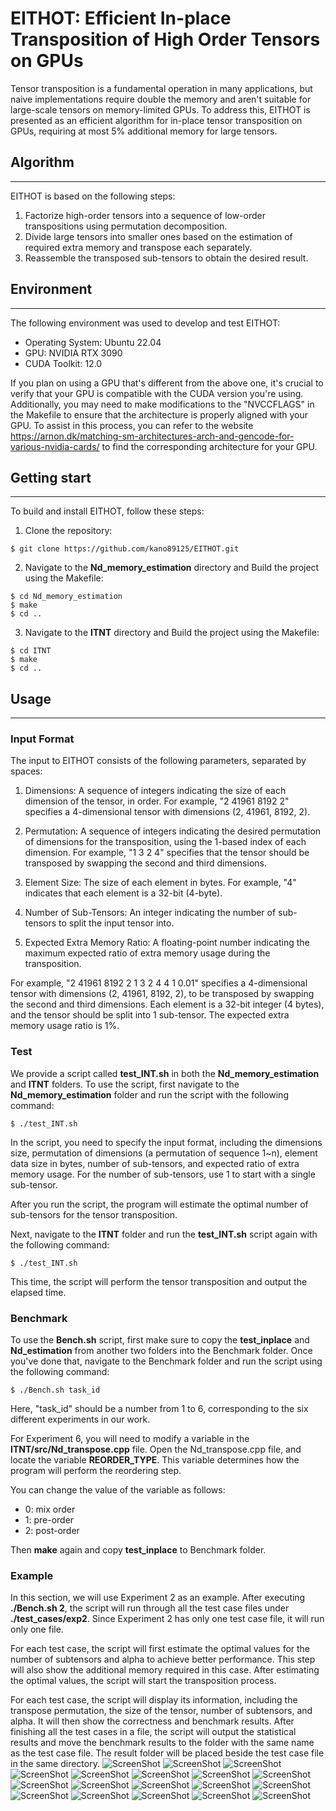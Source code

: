 # EITHOT: Efficient In-place Transposition of High Order Tensors on GPUs

Tensor transposition is a fundamental operation in many applications, but naive implementations require double the memory and aren't suitable for large-scale tensors on memory-limited GPUs. To address this, EITHOT is presented as an efficient algorithm for in-place tensor transposition on GPUs, requiring at most 5% additional memory for large tensors.

## Algorithm
---
EITHOT is based on the following steps:

1. Factorize high-order tensors into a sequence of low-order transpositions using permutation decomposition.
2. Divide large tensors into smaller ones based on the estimation of required extra memory and transpose each separately.
3. Reassemble the transposed sub-tensors to obtain the desired result.

## Environment
---
The following environment was used to develop and test EITHOT:

- Operating System: Ubuntu 22.04
- GPU: NVIDIA RTX 3090
- CUDA Toolkit: 12.0

If you plan on using a GPU that's different from the above one, it's crucial to verify that your GPU is compatible with the CUDA version you're using. Additionally, you may need to make modifications to the "NVCCFLAGS" in the Makefile to ensure that the architecture is properly aligned with your GPU. To assist in this process, you can refer to the website <https://arnon.dk/matching-sm-architectures-arch-and-gencode-for-various-nvidia-cards/> to find the corresponding architecture for your GPU.

## Getting start
---
To build and install EITHOT, follow these steps:
1. Clone the repository:
```
$ git clone https://github.com/kano89125/EITHOT.git
```
2. Navigate to the **Nd_memory_estimation** directory and Build the project using the Makefile:
```
$ cd Nd_memory_estimation
$ make
$ cd ..
```
3. Navigate to the **ITNT** directory and Build the project using the Makefile:
```
$ cd ITNT
$ make
$ cd ..
```
## Usage
---
### Input Format
The input to EITHOT consists of the following parameters, separated by spaces:
1. Dimensions: A sequence of integers indicating the size of each dimension of the tensor, in order. For example, "2 41961 8192 2" specifies a 4-dimensional tensor with dimensions (2, 41961, 8192, 2).

2. Permutation: A sequence of integers indicating the desired permutation of dimensions for the transposition, using the 1-based index of each dimension. For example, "1 3 2 4" specifies that the tensor should be transposed by swapping the second and third dimensions.

3. Element Size: The size of each element in bytes. For example, "4" indicates that each element is a 32-bit (4-byte).

4. Number of Sub-Tensors: An integer indicating the number of sub-tensors to split the input tensor into.

5. Expected Extra Memory Ratio: A floating-point number indicating the maximum expected ratio of extra memory usage during the transposition.

For example, "2 41961 8192 2 1 3 2 4 4 1 0.01" specifies a 4-dimensional tensor with dimensions (2, 41961, 8192, 2), to be transposed by swapping the second and third dimensions. Each element is a 32-bit integer (4 bytes), and the tensor should be split into 1 sub-tensor. The expected extra memory usage ratio is 1%.

### Test
We provide a script called **test_INT.sh** in both the **Nd_memory_estimation** and **ITNT** folders. To use the script, first navigate to the **Nd_memory_estimation** folder and run the script with the following command:
```
$ ./test_INT.sh
```
In the script, you need to specify the input format, including the dimensions size, permutation of dimensions (a permutation of sequence 1~n), element data size in bytes, number of sub-tensors, and expected ratio of extra memory usage. For the number of sub-tensors, use 1 to start with a single sub-tensor.

After you run the script, the program will estimate the optimal number of sub-tensors for the tensor transposition. 

Next, navigate to the **ITNT** folder and run the **test_INT.sh** script again with the following command:
```
$ ./test_INT.sh
```
This time, the script will perform the tensor transposition and output the elapsed time.

### Benchmark
To use the **Bench.sh** script, first make sure to copy the **test_inplace** and **Nd_estimation** from another two folders into the Benchmark folder. Once you've done that, navigate to the Benchmark folder and run the script using the following command:
```
$ ./Bench.sh task_id
```
Here, "task_id" should be a number from 1 to 6, corresponding to the six different experiments in our work.


For Experiment 6, you will need to modify a variable in the **ITNT/src/Nd_transpose.cpp** file. Open the Nd_transpose.cpp file, and locate the variable **REORDER_TYPE**. This variable determines how the program will perform the reordering step.

You can change the value of the variable as follows:

- 0: mix order
- 1: pre-order
- 2: post-order

Then **make** again and copy **test_inplace** to Benchmark folder. 

### Example

In this section, we will use Experiment 2 as an example. After executing **./Bench.sh 2**, the script will run through all the test case files under **./test_cases/exp2**. Since Experiment 2 has only one test case file, it will run only one file.

For each test case, the script will first estimate the optimal values for the number of subtensors and alpha to achieve better performance. This step will also show the additional memory required in this case. After estimating the optimal values, the script will start the transposition process.

For each test case, the script will display its information, including the transpose permutation, the size of the tensor, number of subtensors, and alpha. It will then show the correctness and benchmark results. After finishing all the test cases in a file, the script will output the statistical results and move the benchmark results to the folder with the same name as the test case file. The result folder will be placed beside the test case file in the same directory.
![ScreenShot](./Example_png/exp2_1.png)
![ScreenShot](./Example_png/exp2_2.png)
![ScreenShot](./Example_png/exp2_3.png)
![ScreenShot](./Example_png/exp2_4.png)
![ScreenShot](./Example_png/exp2_5.png)
![ScreenShot](./Example_png/exp2_6.png)
![ScreenShot](./Example_png/exp2_7.png)
![ScreenShot](./Example_png/exp2_8.png)
![ScreenShot](./Example_png/exp2_9.png)
![ScreenShot](./Example_png/exp2_10.png)
![ScreenShot](./Example_png/exp2_11.png)
![ScreenShot](./Example_png/exp2_12.png)
![ScreenShot](./Example_png/exp2_13.png)
![ScreenShot](./Example_png/exp2_14.png)
![ScreenShot](./Example_png/exp2_15.png)
![ScreenShot](./Example_png/exp2_16.png)
![ScreenShot](./Example_png/exp2_17.png)
![ScreenShot](./Example_png/exp2_18.png)